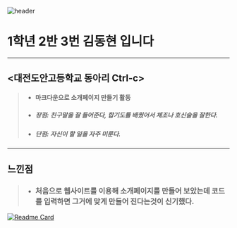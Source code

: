 ![header](https://capsule-render.vercel.app/api?type=Waving&desc=안녕하세요&fontColor=5b64e3&height=250&text=WELCOME!&fontAlignY=33)

# 1학년 2반 3번 김동현 입니다

-----

## <대전도안고등학교 동아리 Ctrl-c>
> - #### 마크다운으로 소개페이지 만들기 활동
> - ##### 장점: 친구말을 잘 들어준다, 합기도를 배웠어서 체조나 호신술을 잘한다.
> - ##### 단점: 자신이 할 일을 자주 미룬다.

-----

## 느낀점
> - ### 처음으로 웹사이트를 이용해 소개페이지를 만들어 보았는데 코드를 입력하면 그거에 맞게 만들어 진다는것이 신기했다.
[![Readme Card](https://github-readme-stats.vercel.app/api/pin/?username=Lifecream&repo=2022-Ctrl-C-Activities)](https://github.com/Lifecream/2022-Ctrl-C-Activities)
